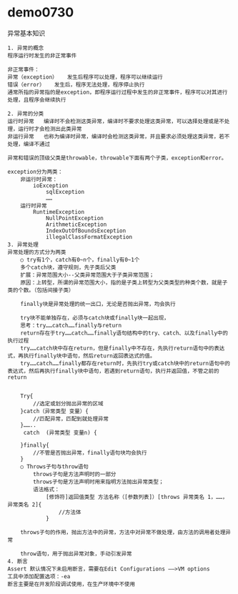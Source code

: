 # demo0730
异常基本知识
	
	1. 异常的概念
	程序运行时发生的非正常事件
	
	非正常事件：
	异常（exception）	发生后程序可以处理，程序可以继续运行
	错误（error）	发生后，程序无法处理，程序停止执行
	通常所指的异常指的是exception，即程序运行过程中发生的非正常事件，程序可以对其进行处理，且程序会继续执行
	
	2. 异常的分类
	运行时异常	编译时不会检测这类异常，编译时不要求处理这类异常，可以选择处理或是不处理，运行时才会检测出此类异常
	非运行异常	也称为编译时异常，编译时会检测这类异常，并且要求必须处理这类异常，若不处理，编译不通过
	
	异常和错误的顶级父类是throwable，throwable下面有两个子类，exception和error。
	
	exception分为两类：
		非运行时异常：
			ioException
				sqlException
				……
		运行时异常
			RuntimeException
				NullPointException
				ArithmeticException
				IndexOutOfBoundsException
				illegalClassFormatException
	3. 异常处理
	异常处理的方式分为两类
		○ try有1个，catch有0~n个，finally有0~1个
		多个catch块，遵守规则，先子类后父类
		扩展：异常范围大小--父类异常范围大于子类异常范围；
		原因：上转型，所谓的异常范围大小，指的是子类上转型为父类类型的种类个数，就是子类的个数。（包括间接子类）
		
		finally块是异常处理的统一出口，无论是否抛出异常，均会执行
		
		try块不能单独存在，必须与catch块或finally块一起出现，
		思考：try……catch……finally与return
		return存在于try……catch……finally语句结构中的try、catch、以及finally中的执行过程
		try……catch块中存在return，但是finally中不存在，先执行return语句中的表达式，再执行finally块中语句，然后return返回表达式的值。
		try……catch……finally都存在return时，先执行try或catch块中的return语句中的表达式，然后再执行finally块中语句，若遇到return语句，执行并返回值，不管之前的return
		
		
		Try{
			//选定或划分抛出异常的区域
		}catch（异常类型 变量）{
			//匹配异常，匹配到就处理异常
		}……..
		 catch  (异常类型 变量n) {
		
		}finally{
			//不管是否抛出异常，finally语句块均会执行
		}
		○ Throws子句与throw语句
			throws子句是方法声明时的一部分
			throws子句是方法声明时用来指明方法抛出异常类型；
			语法格式：
				[修饰符]返回值类型 方法名称（[参数列表]）[throws 异常类名 1，……，异常类名 2]{
					//方法体
				}
				
		throws子句的作用，抛出方法中的异常，方法中对异常不做处理，由方法的调用者处理异常
		
		throw语句，用于抛出异常对象，手动引发异常
	4. 断言
	Assert 默认情况下未启用断言，需要在Edit Configurations ——>VM options
	工具中添加配置选项：-ea   
	断言主要是在开发阶段调试使用，在生产环境中不使用
